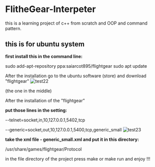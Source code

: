 # FlitheGear-Interpeter

this is a learning project of c++ from scratch and OOP and command pattern.

## this is for ubuntu system

**first install this in the command line:**

sudo add-apt-repository ppa:saiarcot895/flightgear
sudo apt update

After the installation go to the ubuntu software (store) and download "flightgear"
![test22](https://user-images.githubusercontent.com/91196585/176131525-8a77cf74-e70d-4547-866a-7f1402bab7a0.jpeg)

(the one in the middle)

After the installation of the "flightgear"

**put those lines in the setting:**

--telnet=socket,in,10,127.0.0.1,5402,tcp‬‬

‫‪--generic=socket,out,10,127.0.0.1,5400,tcp,generic_small
![test23](https://user-images.githubusercontent.com/91196585/176132900-eea79aa0-2f3f-4d6c-be9c-155dffaa2cdc.jpeg)

**take the xml file - generic_small.xml and put it in this directory:**

/usr/share/games/flightgear/Protocol

in the file directory of the project press make or make run and enjoy !!!
